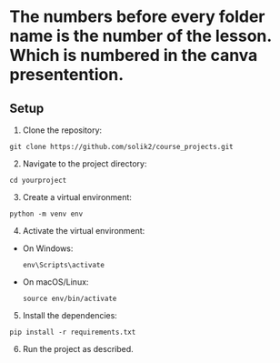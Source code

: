 # The numbers before every folder name is the number of the lesson. Which is numbered in the canva presentention.


## Setup

1. Clone the repository:
  ```
  git clone https://github.com/solik2/course_projects.git
  ```


2. Navigate to the project directory:
  ```
  cd yourproject
  ```

3. Create a virtual environment:
  ```
  python -m venv env
  ```


4. Activate the virtual environment:
- On Windows:
  ```
  env\Scripts\activate
  ```
- On macOS/Linux:
  ```
  source env/bin/activate
  ```

5. Install the dependencies:
  ```
  pip install -r requirements.txt
  ```

6. Run the project as described.